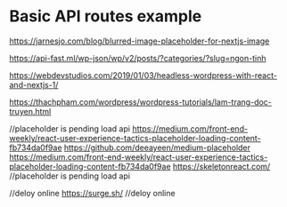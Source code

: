 # Basic API routes example

https://jarnesjo.com/blog/blurred-image-placeholder-for-nextjs-image




https://api-fast.ml/wp-json/wp/v2/posts/?categories/?slug=ngon-tinh

https://webdevstudios.com/2019/01/03/headless-wordpress-with-react-and-nextjs-1/


https://thachpham.com/wordpress/wordpress-tutorials/lam-trang-doc-truyen.html

//placeholder is pending load api
https://medium.com/front-end-weekly/react-user-experience-tactics-placeholder-loading-content-fb734da0f9ae
https://github.com/deeayeen/medium-placeholder
https://medium.com/front-end-weekly/react-user-experience-tactics-placeholder-loading-content-fb734da0f9ae
https://skeletonreact.com/
//placeholder is pending load api



//deloy online 
https://surge.sh/
//deloy online 